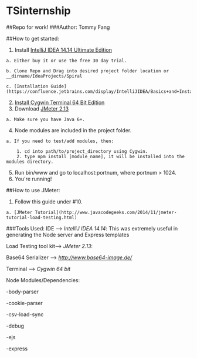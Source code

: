 # TSinternship
##Repo for work!
###Author: Tommy Fang

##How to get started:
  1. Install [IntelliJ IDEA 14.14 Ultimate Edition](https://www.jetbrains.com/idea/)
  
    a. Either buy it or use the free 30 day trial.

    b. Clone Repo and Drag into desired project folder location or __dirname/IdeaProjects/Spiral
    
    c. [Installation Guide](https://confluence.jetbrains.com/display/IntelliJIDEA/Basics+and+Installation)
  2. [Install Cygwin Terminal 64 Bit Edition](https://cygwin.com/install.html)
  3. Download [JMeter 2.13](http://jmeter.apache.org/)
    
    a. Make sure you have Java 6+.
  4. Node modules are included in the project folder.
  
    a. If you need to test/add modules, then:

        1. cd into path/to/project_directory using Cygwin.
        2. type npm install [module_name], it will be installed into the modules directory.
  5. Run bin/www and go to localhost:portnum, where portnum > 1024.
  6. You're running!

##How to use JMeter:
  1. Follow this guide under #10.
  
    a. [JMeter Tutorial](http://www.javacodegeeks.com/2014/11/jmeter-tutorial-load-testing.html)

###Tools Used:
IDE --> *IntelliJ IDEA 14.14*: This was extremely useful in generating the Node server and Express templates

Load Testing tool kit--> *JMeter 2.13*: 

Base64 Serializer --> *http://www.base64-image.de/*

Terminal --> *Cygwin 64 bit*

Node Modules/Dependencies:

  -body-parser
  
  -cookie-parser
  
  -csv-load-sync
  
  -debug
  
  -ejs
  
  -express
